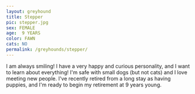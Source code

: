 ```yaml
---
layout: greyhound
title: Stepper
pic: stepper.jpg
sex: FEMALE
age:  9 YEARS
color: FAWN
cats: NO
permalink: /greyhounds/stepper/
---
```


I am always smiling! I have a very happy and curious personality, and I want to learn about everything! I'm safe with small dogs (but not cats) and I love meeting new people. I've recently retired from a long stay as having puppies, and I'm ready to begin my retirement at 9 years young. 
